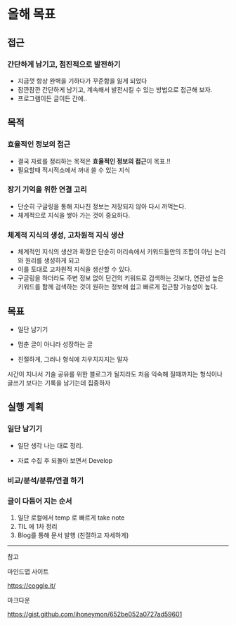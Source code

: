 # 올해 목표

## 접근
### 간단하게 남기고, 점진적으로 발전하기

- 지금껏 항상 완벽을 기하다가 꾸준함을 잃게 되었다
- 잠깐잠깐 간단하게 남기고, 계속해서 발전시킬 수 있는 방법으로 접근해 보자.
- 프로그램이든 글이든 간에..



## 목적

### 효율적인 정보의 접근

- 결국 자료를 정리하는 목적은 **효율적인 정보의 접근**이 목표.!!
- 필요할때 적시적소에서 꺼내 쓸 수 있는 지식

### 장기 기억을 위한 연결 고리

- 단순히 구글링을 통해 지나친 정보는 저장되지 않아 다시 까먹는다.
- 체계적으로 지식을 쌓아 가는 것이 중요하다.

### 체계적 지식의 생성, 고차원적 지식 생산
- 체계적인 지식의 생산과 확장은 단순히 머리속에서 키워드들만의 조합이 아닌 논리와 원리를 생성하게 되고
- 이를 토대로 고차원적 지식을 생산할 수 있다.
- 구글링을 하더라도 주변 정보 없이 단건의 키워드로 검색하는 것보다, 연관성 높은 키워드를 함께 검색하는 것이 원하는 정보에 쉽고 빠르게 접근할 가능성이 높다.



## 목표

- 일단 남기기

- 멈춘 글이 아니라 성장하는 글

- 친절하게, 그러나 형식에 치우치지지는 말자

시간이 지나서 기술 공유를 위한 블로그가 될지라도
처음 익숙해 질때까지는 형식이나 글쓰기 보다는
기록을 남기는데 집중하자



## 실행 계획

### 일단 남기기
- 일단 생각 나는 대로 정리.

- 자료 수집 후 되돌아 보면서 Develop


### 비교/분석/분류/연결 하기



### 글이 다듬어 지는 순서

1. 일단 로컬에서 temp 로 빠르게 take note
2. TIL 에 1차 정리
3. Blog를 통해 문서 발행 (친절하고 자세하게)




---
참고

마인드맵 사이트

https://coggle.it/


마크다운

https://gist.github.com/ihoneymon/652be052a0727ad59601
